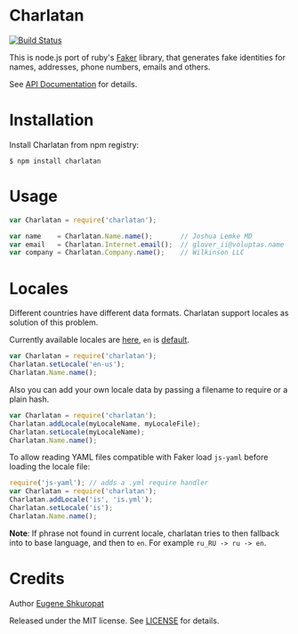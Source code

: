 Charlatan
=========

[![Build Status](https://travis-ci.org/nodeca/charlatan.png?branch=master)](https://travis-ci.org/nodeca/charlatan)

This is node.js port of ruby's [Faker](https://github.com/stympy/faker) library,
that generates fake identities for names, addresses, phone numbers, emails and others.

See [API Documentation](http://nodeca.github.com/charlatan) for details.

# Installation

Install Charlatan from npm registry:

    $ npm install charlatan


# Usage

```javascript
var Charlatan = require('charlatan');

var name    = Charlatan.Name.name();       // Joshua Lemke MD
var email   = Charlatan.Internet.email();  // glover_ii@voluptas.name
var company = Charlatan.Company.name();    // Wilkinson LLC
```

# Locales

Different countries have different data formats. Charlatan support locales as solution of this problem.

Currently available locales are [here](https://github.com/nodeca/charlatan/tree/master/lib/locales),
`en` is [default](https://github.com/nodeca/charlatan/blob/master/lib/locales/en.yml).

```javascript
var Charlatan = require('charlatan');
Charlatan.setLocale('en-us');
Charlatan.Name.name();
```

Also you can add your own locale data by passing a filename to require or a plain hash.

```javascript
var Charlatan = require('charlatan');
Charlatan.addLocale(myLocaleName, myLocaleFile);
Charlatan.setLocale(myLocaleName);
Charlatan.Name.name();
```

To allow reading YAML files compatible with Faker load `js-yaml` before loading the locale file:

```javascript
require('js-yaml'); // adds a .yml require handler
var Charlatan = require('charlatan');
Charlatan.addLocale('is', 'is.yml');
Charlatan.setLocale('is');
Charlatan.Name.name();
```

__Note__: If phrase not found in current locale, charlatan tries to then fallback into to base language, 
and then to `en`. For example `ru_RU -> ru -> en`.


# Credits

Author [Eugene Shkuropat](https://github.com/shkuropat)

Released under the MIT license. See [LICENSE][license] for details.

[license]:  https://raw.github.com/nodeca/charlatan/master/LICENSE
